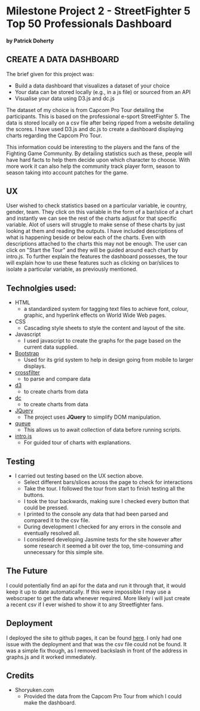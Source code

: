 # Milestone Project 2 - StreetFighter 5 Top 50 Professionals Dashboard
#### by Patrick Doherty

## CREATE A DATA DASHBOARD

The brief given for this project was:
- Build a data dashboard that visualizes a dataset of your choice
- Your data can be stored locally (e.g., in a js file) or sourced from an API
- Visualise your data using D3.js and dc.js
 
The dataset of my choice is from Capcom Pro Tour detailing the participants. This is based on the 
professional e-sport StreetFighter 5.
The data is stored locally on a csv file after being ripped from a website detailing the scores. 
I have used D3.js and dc.js to create a dashboard displaying charts regarding the Capcom Pro Tour. 

This information could be interesting to the players and the fans of the Fighting Game Community. By detailing
statistics such as these, people will have hard facts to help them decide upon which character to choose.
With more work it can also help the community track player form, season to season taking into account patches
for the game.

## UX

User wished to check statistics based on a particular variable, ie country, gender, team. They click on this 
variable in the form of a bar/slice of a chart and instantly we can see the rest of the charts adjust for that 
specific variable. 
Alot of users will struggle to make sense of these charts by just looking at them and reading the outputs. I have
included descriptions of what is happening beside or below each of the charts.
Even with descriptions attached to the charts this may not be enough. The user can click on "Start the Tour" and
they will be guided around each chart by intro.js. To further explain the features the dashboard possesses,
the tour will explain how to use these features such as clicking on bar/slices to isolate a particular variable,
as previously mentioned.


## Technolgies used:

- HTML
    - a standardized system for tagging text files to achieve font, colour, graphic, and hyperlink effects on World Wide Web pages.
- CSS
    - Cascading style sheets to style the content and layout of the site.
- Javascript 
    - I used javascript to create the graphs for the page based on the current data supplied.
- [Bootstrap](https://getbootstrap.com/)
    - Used for its grid system to help in design going from mobile to larger displays.
- [crossfilter](https://github.com/crossfilter/crossfilter)
    - to parse and compare data
- [d3](https://d3js.org/)
    - to create charts from data
- [dc](https://dc-js.github.io/dc.js/)
    - to create charts from data
- [JQuery](https://jquery.com)
    - The project uses **JQuery** to simplify DOM manipulation.
- [queue](https://github.com/d3/d3-queue)
    - This allows us to await collection of data before running scripts.
- [intro.js](https://github.com/usablica/intro.js)
    - For guided tour of charts with explanations.

## Testing

- I carried out testing based on the UX section above. 
    - Select different bars/slices across the page to check for interactions
    - Take the tour. I followed the tour from start to finish testing all the buttons.
    - I took the tour backwards, making sure I checked every button that could be pressed.
    - I printed to the console any data that had been parsed and compared it to the csv file.
    - During development I checked for any errors in the console and eventually resolved all.
    - I considered developing Jasmine tests for the site however after some research it seemed a bit over the top, time-consuming and unnecessary for this simple site.
    


## The Future

I could potentially find an api for the data and run it through that, it would keep it up to date automatically.
If this were impossible I may use a webscraper to get the data whenever required.
More likely i will just create a recent csv if I ever wished to show it to any Streetfighter fans. 

## Deployment
I deployed the site to github pages, it can be found [here](https://bad-gandalf.github.io/milestone2-StreetfighterV-Rankings/). I only had one issue
with the deployment and that was the csv file could not be found. It was a simple fix though, as I removed backslash in front of the
address in graphs.js and it worked immediately. 


## Credits
- Shoryuken.com 
    - Provided the data from the Capcom Pro Tour from which I could make the dashboard. 

